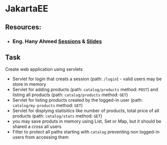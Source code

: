 # JakartaEE

## Resources:

- ### Eng. Hany Ahmed [Sessions](https://drive.google.com/file/d/1bS1_Qj2d3s4ugsetuxif0ybwn3S_GNT5/view?usp=drive_link) & [Slides](https://drive.google.com/file/d/1eV9cA6QnpnPP3RExEafQH0_QTLe_uq9j/view?usp=drive_link)

## Task

Create web application using servlets

- Servlet for login that creats a session (path: `/login`) - valid users may be store in memory
- Servlet for adding products (path: `catalog/products` method: `POST`) and listing all products (path: `catalog/products` method: `GET`)
- Servlet for listing products created by the logged-in user (path: `catalog/my-products` method: `GET`)
- Servlet for displying statisitics like number of products, total price of all products (path: `catalog/stats` method: `GET`)
- you may save produts in memory using List, Set or Map, but it should be shared a cross all users
- Filter to protect all paths starting with `catalog` preventing non logged-in users from accessing them
